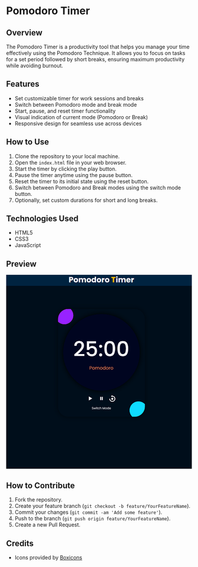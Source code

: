 # Pomodoro Timer

## Overview
The Pomodoro Timer is a productivity tool that helps you manage your time effectively using the Pomodoro Technique. It allows you to focus on tasks for a set period followed by short breaks, ensuring maximum productivity while avoiding burnout.

## Features
- Set customizable timer for work sessions and breaks
- Switch between Pomodoro mode and break mode
- Start, pause, and reset timer functionality
- Visual indication of current mode (Pomodoro or Break)
- Responsive design for seamless use across devices

## How to Use
1. Clone the repository to your local machine.
2. Open the `index.html` file in your web browser.
3. Start the timer by clicking the play button.
4. Pause the timer anytime using the pause button.
5. Reset the timer to its initial state using the reset button.
6. Switch between Pomodoro and Break modes using the switch mode button.
7. Optionally, set custom durations for short and long breaks.

## Technologies Used
- HTML5
- CSS3
- JavaScript

## Preview
![Pomodoro Timer Preview](preview/preview.png)

## How to Contribute
1. Fork the repository.
2. Create your feature branch (`git checkout -b feature/YourFeatureName`).
3. Commit your changes (`git commit -am 'Add some feature'`).
4. Push to the branch (`git push origin feature/YourFeatureName`).
5. Create a new Pull Request.

## Credits
- Icons provided by [Boxicons](https://boxicons.com/)


